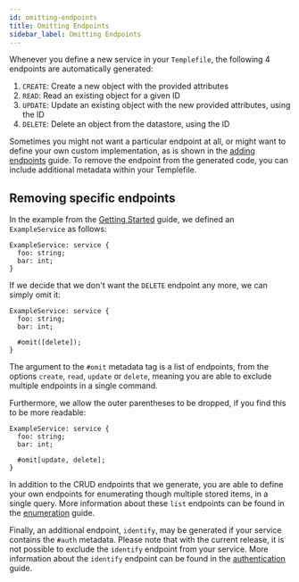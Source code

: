 ```yaml
---
id: omitting-endpoints
title: Omitting Endpoints
sidebar_label: Omitting Endpoints
---
```


Whenever you define a new service in your `Templefile`, the following 4 endpoints are automatically generated:

1. `CREATE`: Create a new object with the provided attributes
2. `READ`: Read an existing object for a given ID
3. `UPDATE`: Update an existing object with the new provided attributes, using the ID
4. `DELETE`: Delete an object from the datastore, using the ID

Sometimes you might not want a particular endpoint at all, or might want to define your own custom implementation, as is shown in the [adding endpoints](adding-endpointsmd) guide.
To remove the endpoint from the generated code, you can include additional metadata within your Templefile.


## Removing specific endpoints
In the example from the [Getting Started](../getting-started) guide, we defined an `ExampleService` as follows:

```templefile
ExampleService: service {
  foo: string;
  bar: int;
}
```

If we decide that we don't want the `DELETE` endpoint any more, we can simply omit it:

```templefile
ExampleService: service {
  foo: string;
  bar: int;

  #omit([delete]);
}
```
The argument to the `#omit` metadata tag is a list of endpoints, from the options `create`, `read`, `update` or `delete`, meaning you are able to exclude multiple endpoints in a single command.

Furthermore, we allow the outer parentheses to be dropped, if you find this to be more readable: 

```templefile
ExampleService: service {
  foo: string;
  bar: int;

  #omit[update, delete];
}
```

In addition to the CRUD endpoints that we generate, you are able to define your own endpoints for enumerating though multiple stored items, in a single query.
More information about these `list` endpoints can be found in the [enumeration](enumeration) guide.

Finally, an additional endpoint, `identify`, may be generated if your service contains the `#auth` metadata. 
Please note that with the current release, it is not possible to exclude the `identify` endpoint from your service.
More information about the `identify` endpoint can be found in the [authentication](authentication) guide.
